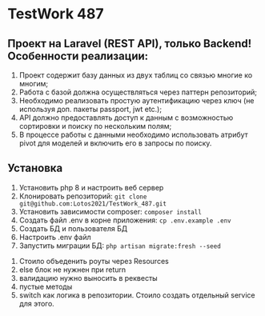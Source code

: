 # TestWork 487

## Проект на Laravel (REST API), только Backend! Особенности реализации:

1. Проект содержит базу данных из двух таблиц со связью многие ко многим;
2. Работа с базой должна осуществляться через паттерн репозиторий;
3. Необходимо реализовать простую аутентификацию через ключ (не используя доп. пакеты passport, jwt etc.);
4. API должно предоставлять доступ к данным с возможностью сортировки и поиску по нескольким полям;
5. В процессе работы с данными необходимо использовать атрибут pivot для моделей и включить его в запросы по поиску.


## Установка

1. Установить php 8 и настроить веб сервер 
2. Клонировать репозиторий: `git clone git@github.com:Lotos2021/TestWork_487.git`
3. Установить зависимости composer: `composer install`
4. Создать файл .env в корне приложения: `cp .env.example .env`
5. Создать БД и пользователя БД
6. Настроить .env файл
7. Запустить миграции БД: `php artisan migrate:fresh --seed`


1) Стоило  объеденить роуты через  Resources 
2) else блок не нужнен при return 
3) валидацию нужно выносить в реквесты 
4) пустые методы 
5) switch как логика в репозитории. Стоило создать отдельный service для этого.

